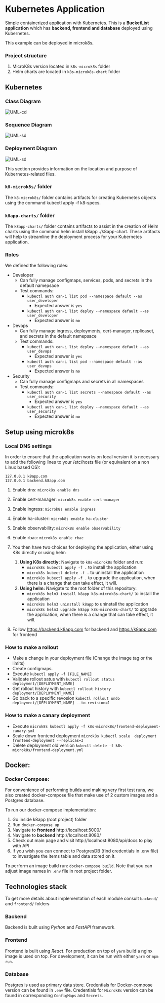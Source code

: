 # Kubernetes Application

Simple containerized application with Kubernetes.
This is a **BucketList application** which has **backend, frontend and database** deployed using Kubernetes.

This example can be deployed in microk8s.

### Project structure
1) MicroK8s version located in `k8s-microk8s` folder
3) Helm charts are located in  `k8s-microk8s-chart` folder
## Kubernetes

### Class Diagram

![UML-cd](https://github.com/kshitij3188/ContainerizationProject/blob/main/demo/Class%20Diagram.png)

### Sequence Diagram

![UML-sd](https://github.com/kshitij3188/ContainerizationProject/blob/main/demo/Sequence%20Diagram.png)

### Deployment Diagram

![UML-sd](https://github.com/kshitij3188/ContainerizationProject/blob/main/demo/Deployment%20Diagram.png)

This section provides information on the location and purpose of Kubernetes-related files.

### `k8-microk8s/` folder

The `k8-microk8s/` folder contains artifacts for creating Kubernetes objects using the command kubectl apply -f k8-specs.

### `k8app-charts/` folder

The `k8app-charts/` folder contains artifacts to assist in the creation of Helm charts using the command helm install
k8app ./k8app-chart. These artifacts will help to streamline the deployment process for your Kubernetes application.

### Roles

We defined the following roles:

- Developer
    - Can fully manage configmaps, services, pods, and secrets in the default namepsace
    - Test commands:
        - ```kubectl auth can-i list pod --namespace default --as user_developer```
            - Expected answer is ```yes```
        - ```kubectl auth can-i list deploy --namespace default --as user_developer```
            - Expected answer is ```no```
- Devops
    - Can fully manage ingress, deployments, cert-manager, replicaset, and secrets in the default namepsace
    - Test commands:
        - ```kubectl auth can-i list deploy --namespace default --as user_devops```
            - Expected answer is ```yes```
        - ```kubectl auth can-i list pod --namespace default --as user_devops```
            - Expected answer is ```no```
- Security
    - Can fully manage configmaps and secrets in all namespaces
    - Test commands:
        - ```kubectl auth can-i list secrets --namespace default --as user_security```
            - Expected answer is ```yes```
        - ```kubectl auth can-i list deploy --namespace default --as user_security```
            - Expected answer is ```no```

## Setup using microk8s

### Local DNS settings

In order to ensure that the application works on local version it is necessary to add the following lines to your
/etc/hosts file (or equivalent on a non Linux based OS):

```
127.0.0.1 k8app.com
127.0.0.1 backend.k8app.com
```

1) Enable dns: ```microk8s enable dns```
2) Enable cert-manager: ```microk8s enable cert-manager```
3) Enable ingress: ```microk8s enable ingress```
4) Enable ha-cluster: ```microk8s enable ha-cluster```
5) Enable observability: ```microk8s enable observability```
6) Enable rbac: ```microk8s enable rbac```
7) You then have two choices for deploying the application, either using K8s directly or using helm
    1) **Using K8s directly:** Navigate to ```k8s-microk8s``` folder and run:
        - ```microk8s kubectl apply -f .``` to install the application
        - ```microk8s kubectl delete -f .``` to uninstall the application
        - ```microk8s kubectl apply -f .``` to upgrade the application, when there is a change that can take effect, it
          will.
    1) **Using helm:** Navigate to the root folder of this repository:
        - ```microk8s helm3 install k8app k8s-microk8s-chart/``` to install the application
        - ```microk8s helm3 uninstall k8app``` to uninstall the application
        - ```microk8s helm3 upgrade k8app k8s-microk8s-chart/``` to upgrade the application, when there is a change that
          can take effect, it will.

8) Follow https://backend.k8app.com for backend and https://k8app.com for frontend

### How to make a rollout

- Make a change in your deployment file (Change the image tag or the limits)
- Create configmaps.
- Execute `kubectl apply -f [FILE_NAME]`
- Validate rollout satus with `kubectl rollout status deployment/[DEPLOYMENT_NAME]`
- Get rollout history with `kubectl rollout history deployment/[DEPLOYMENT_NAME]`
- Go back to a specific revosion `kubectl rollout undo deployment/[DEPLOYMENT_NAME] --to-revision=1`

### How to make a canary deployment

- Execute `microk8s kubectl apply -f k8s-microk8s/frontend-deployment-canary.yml`
- Scale down frontend deployment `microk8s kubectl scale  deployment frontend-deployment --replicas=3`
- Delete deployment old version `kubectl delete -f k8s-microk8s/frontend-deployment.yml`

## Docker:

### Docker Compose:

For convenience of performing builds and making very first test runs, we also created docker-compose file that make use
of 2 custom images and a Postgres database.

To run our docker-compose implementation:

1) Go inside k8app (root project) folder
2) Run ```docker-compose up```
3) Navigate to **frontend** http://localhost:5000/
4) Navigate to **backend** http://localhost:8080/
5) Check out main page and visit http://localhost:8080/api/docs to play with API
6) If you wish you can connect to PostgresDB (find credentials in .env file) to investigate the items table and data
   stored on it.

To perform an image build run: ```docker-compose build```. Note that you can adjust image names in `.env` file in root
project folder.

## Technologies stack

To get more details about implementation of each module consult `backend/` and `frontend/` folders

### Backend

Backend is built using _Python_ and _FastAPI_ framework.

### Frontend

Frontend is built using _React_. For production on top of `yarm` build a nginx image is used on top. For development,
it can be run with either `yarm` or `npm run`.

### Database

Postgres is used as primary data store. Credentials for Docker-compose version can be found in `.env` file. Credentials
for `Microk8s` version can be found in corresponding `ConfigMaps` and `Secrets`.
